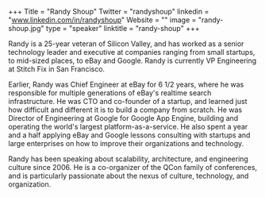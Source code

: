 +++
Title = "Randy Shoup"
Twitter = "randyshoup"
linkedin = "www.linkedin.com/in/randyshoup"
Website = ""
image = "randy-shoup.jpg"
type = "speaker"
linktitle = "randy-shoup"
+++

Randy is a 25-year veteran of Silicon Valley, and has worked as a senior technology 
leader and executive at companies ranging from small startups, to mid-sized places, to 
eBay and Google. Randy is currently VP Engineering at Stitch Fix in San Francisco. 

Earlier, Randy was Chief Engineer at eBay for 6 1/2 years, where he was responsible for 
multiple generations of eBay's realtime search infrastructure.  He was CTO and co-founder 
of a startup, and learned just how difficult and different it is to build a company from 
scratch. He was Director of Engineering at Google for Google App Engine, building and 
operating the world's largest platform-as-a-service. He also spent a year and a half 
applying eBay and Google lessons consulting with startups and large enterprises on how 
to improve their organizations and technology. 

Randy has been speaking about scalability, architecture, and engineering culture 
since 2006. He is a co-organizer of the QCon family of conferences, and is 
particularly passionate about the nexus of culture, technology, and organization.
